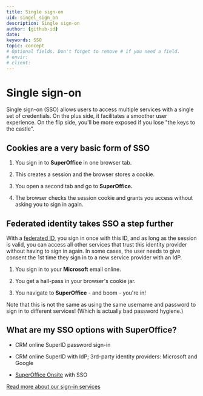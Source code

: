 ```yaml
---
title: Single sign-on
uid: singel_sign_on
description: Single sign-on
author: {github-id}
date:
keywords: SSO
topic: concept
# Optional fields. Don't forget to remove # if you need a field.
# envir:
# client:
---
```


# Single sign-on

Single sign-on (SSO) allows users to access multiple services with a single set of credentials. On the plus side, it facilitates a smoother user experience. On the flip side, you'll be more exposed if you lose "the keys to the castle".

## Cookies are a very basic form of SSO

1. You sign in to **SuperOffice** in one browser tab.

1. This creates a session and the browser stores a cookie.

1. You open a second tab and go to **SuperOffice.**

1. The browser checks the session cookie and grants you access without asking you to sign in again.

## Federated identity takes SSO a step further

With a [federated ID][1], you sign in once with this ID, and as long as the session is valid, you can access all other services that trust this identity provider without having to sign in again. In some cases, the user needs to give consent the 1st time they sign in to a new service provider with an IdP.

1. You sign in to your **Microsoft** email online.

2. You get a hall-pass in your browser's cookie jar.

3. You navigate to **SuperOffice** - and boom - you're in!

Note that this is not the same as using the same username and password to sign in to different services! (Which is actually bad password hygiene.)

## What are my SSO options with SuperOffice?

* CRM online SuperID password sign-in

* CRM online SuperID with IdP; 3rd-party identity providers: Microsoft and Google

* [SuperOffice Onsite][2] with SSO

[Read more about our sign-in services][3]

<!-- Referenced links -->
[1]: ../federated-id-and-identity-providers.md
[2]: onsite-sso.md
[3]: ../superid/overview.md
